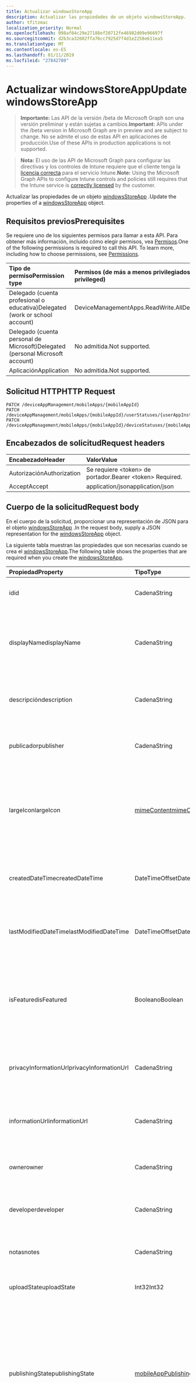 ```yaml
---
title: Actualizar windowsStoreApp
description: Actualizar las propiedades de un objeto windowsStoreApp.
author: tfitzmac
localization_priority: Normal
ms.openlocfilehash: 098af04c29e27188ef20712fe46982d09e96697f
ms.sourcegitcommit: d2b3ca32602ffa76cc7925d7f4d1e2258e611ea5
ms.translationtype: MT
ms.contentlocale: es-ES
ms.lasthandoff: 01/11/2019
ms.locfileid: "27842780"
---
```

# <a name="update-windowsstoreapp"></a><span data-ttu-id="e9af4-103">Actualizar windowsStoreApp</span><span class="sxs-lookup"><span data-stu-id="e9af4-103">Update windowsStoreApp</span></span>

> <span data-ttu-id="e9af4-104">**Importante:** Las API de la versión /beta de Microsoft Graph son una versión preliminar y están sujetas a cambios.</span><span class="sxs-lookup"><span data-stu-id="e9af4-104">**Important:** APIs under the /beta version in Microsoft Graph are in preview and are subject to change.</span></span> <span data-ttu-id="e9af4-105">No se admite el uso de estas API en aplicaciones de producción.</span><span class="sxs-lookup"><span data-stu-id="e9af4-105">Use of these APIs in production applications is not supported.</span></span>

> <span data-ttu-id="e9af4-106">**Nota:** El uso de las API de Microsoft Graph para configurar las directivas y los controles de Intune requiere que el cliente tenga la [licencia correcta](https://go.microsoft.com/fwlink/?linkid=839381) para el servicio Intune.</span><span class="sxs-lookup"><span data-stu-id="e9af4-106">**Note:** Using the Microsoft Graph APIs to configure Intune controls and policies still requires that the Intune service is [correctly licensed](https://go.microsoft.com/fwlink/?linkid=839381) by the customer.</span></span>

<span data-ttu-id="e9af4-107">Actualizar las propiedades de un objeto [windowsStoreApp](../resources/intune-apps-windowsstoreapp.md) .</span><span class="sxs-lookup"><span data-stu-id="e9af4-107">Update the properties of a [windowsStoreApp](../resources/intune-apps-windowsstoreapp.md) object.</span></span>
## <a name="prerequisites"></a><span data-ttu-id="e9af4-108">Requisitos previos</span><span class="sxs-lookup"><span data-stu-id="e9af4-108">Prerequisites</span></span>
<span data-ttu-id="e9af4-p102">Se requiere uno de los siguientes permisos para llamar a esta API. Para obtener más información, incluido cómo elegir permisos, vea [Permisos](/graph/permissions-reference).</span><span class="sxs-lookup"><span data-stu-id="e9af4-p102">One of the following permissions is required to call this API. To learn more, including how to choose permissions, see [Permissions](/graph/permissions-reference).</span></span>

|<span data-ttu-id="e9af4-111">Tipo de permiso</span><span class="sxs-lookup"><span data-stu-id="e9af4-111">Permission type</span></span>|<span data-ttu-id="e9af4-112">Permisos (de más a menos privilegiados)</span><span class="sxs-lookup"><span data-stu-id="e9af4-112">Permissions (from most to least privileged)</span></span>|
|:---|:---|
|<span data-ttu-id="e9af4-113">Delegado (cuenta profesional o educativa)</span><span class="sxs-lookup"><span data-stu-id="e9af4-113">Delegated (work or school account)</span></span>|<span data-ttu-id="e9af4-114">DeviceManagementApps.ReadWrite.All</span><span class="sxs-lookup"><span data-stu-id="e9af4-114">DeviceManagementApps.ReadWrite.All</span></span>|
|<span data-ttu-id="e9af4-115">Delegado (cuenta personal de Microsoft)</span><span class="sxs-lookup"><span data-stu-id="e9af4-115">Delegated (personal Microsoft account)</span></span>|<span data-ttu-id="e9af4-116">No admitida.</span><span class="sxs-lookup"><span data-stu-id="e9af4-116">Not supported.</span></span>|
|<span data-ttu-id="e9af4-117">Aplicación</span><span class="sxs-lookup"><span data-stu-id="e9af4-117">Application</span></span>|<span data-ttu-id="e9af4-118">No admitida.</span><span class="sxs-lookup"><span data-stu-id="e9af4-118">Not supported.</span></span>|

## <a name="http-request"></a><span data-ttu-id="e9af4-119">Solicitud HTTP</span><span class="sxs-lookup"><span data-stu-id="e9af4-119">HTTP Request</span></span>
<!-- {
  "blockType": "ignored"
}
-->
``` http
PATCH /deviceAppManagement/mobileApps/{mobileAppId}
PATCH /deviceAppManagement/mobileApps/{mobileAppId}/userStatuses/{userAppInstallStatusId}/app
PATCH /deviceAppManagement/mobileApps/{mobileAppId}/deviceStatuses/{mobileAppInstallStatusId}/app
```

## <a name="request-headers"></a><span data-ttu-id="e9af4-120">Encabezados de solicitud</span><span class="sxs-lookup"><span data-stu-id="e9af4-120">Request headers</span></span>
|<span data-ttu-id="e9af4-121">Encabezado</span><span class="sxs-lookup"><span data-stu-id="e9af4-121">Header</span></span>|<span data-ttu-id="e9af4-122">Valor</span><span class="sxs-lookup"><span data-stu-id="e9af4-122">Value</span></span>|
|:---|:---|
|<span data-ttu-id="e9af4-123">Autorización</span><span class="sxs-lookup"><span data-stu-id="e9af4-123">Authorization</span></span>|<span data-ttu-id="e9af4-124">Se requiere &lt;token&gt; de portador.</span><span class="sxs-lookup"><span data-stu-id="e9af4-124">Bearer &lt;token&gt; Required.</span></span>|
|<span data-ttu-id="e9af4-125">Accept</span><span class="sxs-lookup"><span data-stu-id="e9af4-125">Accept</span></span>|<span data-ttu-id="e9af4-126">application/json</span><span class="sxs-lookup"><span data-stu-id="e9af4-126">application/json</span></span>|

## <a name="request-body"></a><span data-ttu-id="e9af4-127">Cuerpo de la solicitud</span><span class="sxs-lookup"><span data-stu-id="e9af4-127">Request body</span></span>
<span data-ttu-id="e9af4-128">En el cuerpo de la solicitud, proporcionar una representación de JSON para el objeto [windowsStoreApp](../resources/intune-apps-windowsstoreapp.md) .</span><span class="sxs-lookup"><span data-stu-id="e9af4-128">In the request body, supply a JSON representation for the [windowsStoreApp](../resources/intune-apps-windowsstoreapp.md) object.</span></span>

<span data-ttu-id="e9af4-129">La siguiente tabla muestran las propiedades que son necesarias cuando se crea el [windowsStoreApp](../resources/intune-apps-windowsstoreapp.md).</span><span class="sxs-lookup"><span data-stu-id="e9af4-129">The following table shows the properties that are required when you create the [windowsStoreApp](../resources/intune-apps-windowsstoreapp.md).</span></span>

|<span data-ttu-id="e9af4-130">Propiedad</span><span class="sxs-lookup"><span data-stu-id="e9af4-130">Property</span></span>|<span data-ttu-id="e9af4-131">Tipo</span><span class="sxs-lookup"><span data-stu-id="e9af4-131">Type</span></span>|<span data-ttu-id="e9af4-132">Descripción</span><span class="sxs-lookup"><span data-stu-id="e9af4-132">Description</span></span>|
|:---|:---|:---|
|<span data-ttu-id="e9af4-133">id</span><span class="sxs-lookup"><span data-stu-id="e9af4-133">id</span></span>|<span data-ttu-id="e9af4-134">Cadena</span><span class="sxs-lookup"><span data-stu-id="e9af4-134">String</span></span>|<span data-ttu-id="e9af4-135">Clave de la entidad.</span><span class="sxs-lookup"><span data-stu-id="e9af4-135">Key of the entity.</span></span> <span data-ttu-id="e9af4-136">Heredado de [mobileApp](../resources/intune-apps-mobileapp.md).</span><span class="sxs-lookup"><span data-stu-id="e9af4-136">Inherited from [mobileApp](../resources/intune-apps-mobileapp.md)</span></span>|
|<span data-ttu-id="e9af4-137">displayName</span><span class="sxs-lookup"><span data-stu-id="e9af4-137">displayName</span></span>|<span data-ttu-id="e9af4-138">Cadena</span><span class="sxs-lookup"><span data-stu-id="e9af4-138">String</span></span>|<span data-ttu-id="e9af4-139">Título de la aplicación importado o proporcionado por el administrador.</span><span class="sxs-lookup"><span data-stu-id="e9af4-139">The admin provided or imported title of the app.</span></span> <span data-ttu-id="e9af4-140">Heredado de [mobileApp](../resources/intune-apps-mobileapp.md).</span><span class="sxs-lookup"><span data-stu-id="e9af4-140">Inherited from [mobileApp](../resources/intune-apps-mobileapp.md)</span></span>|
|<span data-ttu-id="e9af4-141">descripción</span><span class="sxs-lookup"><span data-stu-id="e9af4-141">description</span></span>|<span data-ttu-id="e9af4-142">Cadena</span><span class="sxs-lookup"><span data-stu-id="e9af4-142">String</span></span>|<span data-ttu-id="e9af4-143">Descripción de la aplicación.</span><span class="sxs-lookup"><span data-stu-id="e9af4-143">The description of the app.</span></span> <span data-ttu-id="e9af4-144">Heredado de [mobileApp](../resources/intune-apps-mobileapp.md).</span><span class="sxs-lookup"><span data-stu-id="e9af4-144">Inherited from [mobileApp](../resources/intune-apps-mobileapp.md)</span></span>|
|<span data-ttu-id="e9af4-145">publicador</span><span class="sxs-lookup"><span data-stu-id="e9af4-145">publisher</span></span>|<span data-ttu-id="e9af4-146">Cadena</span><span class="sxs-lookup"><span data-stu-id="e9af4-146">String</span></span>|<span data-ttu-id="e9af4-147">Publicador de la aplicación.</span><span class="sxs-lookup"><span data-stu-id="e9af4-147">The publisher of the app.</span></span> <span data-ttu-id="e9af4-148">Heredado de [mobileApp](../resources/intune-apps-mobileapp.md).</span><span class="sxs-lookup"><span data-stu-id="e9af4-148">Inherited from [mobileApp](../resources/intune-apps-mobileapp.md)</span></span>|
|<span data-ttu-id="e9af4-149">largeIcon</span><span class="sxs-lookup"><span data-stu-id="e9af4-149">largeIcon</span></span>|[<span data-ttu-id="e9af4-150">mimeContent</span><span class="sxs-lookup"><span data-stu-id="e9af4-150">mimeContent</span></span>](../resources/intune-shared-mimecontent.md)|<span data-ttu-id="e9af4-151">Icono grande que se mostrará en los detalles de la aplicación y se usa para cargar el icono.</span><span class="sxs-lookup"><span data-stu-id="e9af4-151">The large icon, to be displayed in the app details and used for upload of the icon.</span></span> <span data-ttu-id="e9af4-152">Heredado de [mobileApp](../resources/intune-apps-mobileapp.md).</span><span class="sxs-lookup"><span data-stu-id="e9af4-152">Inherited from [mobileApp](../resources/intune-apps-mobileapp.md)</span></span>|
|<span data-ttu-id="e9af4-153">createdDateTime</span><span class="sxs-lookup"><span data-stu-id="e9af4-153">createdDateTime</span></span>|<span data-ttu-id="e9af4-154">DateTimeOffset</span><span class="sxs-lookup"><span data-stu-id="e9af4-154">DateTimeOffset</span></span>|<span data-ttu-id="e9af4-155">Fecha y hora de creación de la aplicación.</span><span class="sxs-lookup"><span data-stu-id="e9af4-155">The date and time the app was created.</span></span> <span data-ttu-id="e9af4-156">Heredado de [mobileApp](../resources/intune-apps-mobileapp.md).</span><span class="sxs-lookup"><span data-stu-id="e9af4-156">Inherited from [mobileApp](../resources/intune-apps-mobileapp.md)</span></span>|
|<span data-ttu-id="e9af4-157">lastModifiedDateTime</span><span class="sxs-lookup"><span data-stu-id="e9af4-157">lastModifiedDateTime</span></span>|<span data-ttu-id="e9af4-158">DateTimeOffset</span><span class="sxs-lookup"><span data-stu-id="e9af4-158">DateTimeOffset</span></span>|<span data-ttu-id="e9af4-159">Fecha y hora de la última modificación de la aplicación.</span><span class="sxs-lookup"><span data-stu-id="e9af4-159">The date and time the app was last modified.</span></span> <span data-ttu-id="e9af4-160">Heredado de [mobileApp](../resources/intune-apps-mobileapp.md).</span><span class="sxs-lookup"><span data-stu-id="e9af4-160">Inherited from [mobileApp](../resources/intune-apps-mobileapp.md)</span></span>|
|<span data-ttu-id="e9af4-161">isFeatured</span><span class="sxs-lookup"><span data-stu-id="e9af4-161">isFeatured</span></span>|<span data-ttu-id="e9af4-162">Booleano</span><span class="sxs-lookup"><span data-stu-id="e9af4-162">Boolean</span></span>|<span data-ttu-id="e9af4-163">Valor que indica si el administrador ha marcado la aplicación como destacada. Heredado de [mobileApp](../resources/intune-apps-mobileapp.md).</span><span class="sxs-lookup"><span data-stu-id="e9af4-163">The value indicating whether the app is marked as featured by the admin. Inherited from [mobileApp](../resources/intune-apps-mobileapp.md)</span></span>|
|<span data-ttu-id="e9af4-164">privacyInformationUrl</span><span class="sxs-lookup"><span data-stu-id="e9af4-164">privacyInformationUrl</span></span>|<span data-ttu-id="e9af4-165">Cadena</span><span class="sxs-lookup"><span data-stu-id="e9af4-165">String</span></span>|<span data-ttu-id="e9af4-166">La dirección URL de la declaración de privacidad.</span><span class="sxs-lookup"><span data-stu-id="e9af4-166">The privacy statement Url.</span></span> <span data-ttu-id="e9af4-167">Heredado de [mobileApp](../resources/intune-apps-mobileapp.md).</span><span class="sxs-lookup"><span data-stu-id="e9af4-167">Inherited from [mobileApp](../resources/intune-apps-mobileapp.md)</span></span>|
|<span data-ttu-id="e9af4-168">informationUrl</span><span class="sxs-lookup"><span data-stu-id="e9af4-168">informationUrl</span></span>|<span data-ttu-id="e9af4-169">Cadena</span><span class="sxs-lookup"><span data-stu-id="e9af4-169">String</span></span>|<span data-ttu-id="e9af4-170">La dirección URL para obtener más información.</span><span class="sxs-lookup"><span data-stu-id="e9af4-170">The more information Url.</span></span> <span data-ttu-id="e9af4-171">Heredado de [mobileApp](../resources/intune-apps-mobileapp.md).</span><span class="sxs-lookup"><span data-stu-id="e9af4-171">Inherited from [mobileApp](../resources/intune-apps-mobileapp.md)</span></span>|
|<span data-ttu-id="e9af4-172">owner</span><span class="sxs-lookup"><span data-stu-id="e9af4-172">owner</span></span>|<span data-ttu-id="e9af4-173">Cadena</span><span class="sxs-lookup"><span data-stu-id="e9af4-173">String</span></span>|<span data-ttu-id="e9af4-174">Propietario de la aplicación.</span><span class="sxs-lookup"><span data-stu-id="e9af4-174">The owner of the app.</span></span> <span data-ttu-id="e9af4-175">Heredado de [mobileApp](../resources/intune-apps-mobileapp.md).</span><span class="sxs-lookup"><span data-stu-id="e9af4-175">Inherited from [mobileApp](../resources/intune-apps-mobileapp.md)</span></span>|
|<span data-ttu-id="e9af4-176">developer</span><span class="sxs-lookup"><span data-stu-id="e9af4-176">developer</span></span>|<span data-ttu-id="e9af4-177">Cadena</span><span class="sxs-lookup"><span data-stu-id="e9af4-177">String</span></span>|<span data-ttu-id="e9af4-178">Desarrollador de la aplicación.</span><span class="sxs-lookup"><span data-stu-id="e9af4-178">The developer of the app.</span></span> <span data-ttu-id="e9af4-179">Heredado de [mobileApp](../resources/intune-apps-mobileapp.md).</span><span class="sxs-lookup"><span data-stu-id="e9af4-179">Inherited from [mobileApp](../resources/intune-apps-mobileapp.md)</span></span>|
|<span data-ttu-id="e9af4-180">notas</span><span class="sxs-lookup"><span data-stu-id="e9af4-180">notes</span></span>|<span data-ttu-id="e9af4-181">Cadena</span><span class="sxs-lookup"><span data-stu-id="e9af4-181">String</span></span>|<span data-ttu-id="e9af4-182">Notas de la aplicación.</span><span class="sxs-lookup"><span data-stu-id="e9af4-182">Notes for the app.</span></span> <span data-ttu-id="e9af4-183">Heredado de [mobileApp](../resources/intune-apps-mobileapp.md).</span><span class="sxs-lookup"><span data-stu-id="e9af4-183">Inherited from [mobileApp](../resources/intune-apps-mobileapp.md)</span></span>|
|<span data-ttu-id="e9af4-184">uploadState</span><span class="sxs-lookup"><span data-stu-id="e9af4-184">uploadState</span></span>|<span data-ttu-id="e9af4-185">Int32</span><span class="sxs-lookup"><span data-stu-id="e9af4-185">Int32</span></span>|<span data-ttu-id="e9af4-186">El estado de carga.</span><span class="sxs-lookup"><span data-stu-id="e9af4-186">The upload state.</span></span> <span data-ttu-id="e9af4-187">Heredado de [mobileApp](../resources/intune-apps-mobileapp.md).</span><span class="sxs-lookup"><span data-stu-id="e9af4-187">Inherited from [mobileApp](../resources/intune-apps-mobileapp.md)</span></span>|
|<span data-ttu-id="e9af4-188">publishingState</span><span class="sxs-lookup"><span data-stu-id="e9af4-188">publishingState</span></span>|[<span data-ttu-id="e9af4-189">mobileAppPublishingState</span><span class="sxs-lookup"><span data-stu-id="e9af4-189">mobileAppPublishingState</span></span>](../resources/intune-apps-mobileapppublishingstate.md)|<span data-ttu-id="e9af4-190">Estado de publicación de la aplicación.</span><span class="sxs-lookup"><span data-stu-id="e9af4-190">The publishing state for the app.</span></span> <span data-ttu-id="e9af4-191">La aplicación no puede asignarse a menos que se publique.</span><span class="sxs-lookup"><span data-stu-id="e9af4-191">The app cannot be assigned unless the app is published.</span></span> <span data-ttu-id="e9af4-192">Se hereda de [mobileApp](../resources/intune-apps-mobileapp.md).</span><span class="sxs-lookup"><span data-stu-id="e9af4-192">Inherited from [mobileApp](../resources/intune-apps-mobileapp.md).</span></span> <span data-ttu-id="e9af4-193">Los valores posibles son: `notPublished`, `processing` y `published`.</span><span class="sxs-lookup"><span data-stu-id="e9af4-193">Possible values are: `notPublished`, `processing`, `published`.</span></span>|
|<span data-ttu-id="e9af4-194">appStoreUrl</span><span class="sxs-lookup"><span data-stu-id="e9af4-194">appStoreUrl</span></span>|<span data-ttu-id="e9af4-195">Cadena</span><span class="sxs-lookup"><span data-stu-id="e9af4-195">String</span></span>|<span data-ttu-id="e9af4-196">URL de la tienda de aplicación de Windows.</span><span class="sxs-lookup"><span data-stu-id="e9af4-196">The Windows app store URL.</span></span>|



## <a name="response"></a><span data-ttu-id="e9af4-197">Respuesta</span><span class="sxs-lookup"><span data-stu-id="e9af4-197">Response</span></span>
<span data-ttu-id="e9af4-198">Si tiene éxito, este método devuelve una `200 OK` código de respuesta y un objeto actualizado [windowsStoreApp](../resources/intune-apps-windowsstoreapp.md) en el cuerpo de la respuesta.</span><span class="sxs-lookup"><span data-stu-id="e9af4-198">If successful, this method returns a `200 OK` response code and an updated [windowsStoreApp](../resources/intune-apps-windowsstoreapp.md) object in the response body.</span></span>

## <a name="example"></a><span data-ttu-id="e9af4-199">Ejemplo</span><span class="sxs-lookup"><span data-stu-id="e9af4-199">Example</span></span>
### <a name="request"></a><span data-ttu-id="e9af4-200">Solicitud</span><span class="sxs-lookup"><span data-stu-id="e9af4-200">Request</span></span>
<span data-ttu-id="e9af4-201">Aquí tiene un ejemplo de la solicitud.</span><span class="sxs-lookup"><span data-stu-id="e9af4-201">Here is an example of the request.</span></span>
``` http
PATCH https://graph.microsoft.com/beta/deviceAppManagement/mobileApps/{mobileAppId}
Content-type: application/json
Content-length: 666

{
  "displayName": "Display Name value",
  "description": "Description value",
  "publisher": "Publisher value",
  "largeIcon": {
    "@odata.type": "microsoft.graph.mimeContent",
    "type": "Type value",
    "value": "dmFsdWU="
  },
  "lastModifiedDateTime": "2017-01-01T00:00:35.1329464-08:00",
  "isFeatured": true,
  "privacyInformationUrl": "https://example.com/privacyInformationUrl/",
  "informationUrl": "https://example.com/informationUrl/",
  "owner": "Owner value",
  "developer": "Developer value",
  "notes": "Notes value",
  "uploadState": 11,
  "publishingState": "processing",
  "appStoreUrl": "https://example.com/appStoreUrl/"
}
```

### <a name="response"></a><span data-ttu-id="e9af4-202">Respuesta</span><span class="sxs-lookup"><span data-stu-id="e9af4-202">Response</span></span>
<span data-ttu-id="e9af4-p117">Aquí tiene un ejemplo de la respuesta. Nota: Puede que el objeto de respuesta que aparece aquí se trunque para abreviar. Todas las propiedades se devolverán de una llamada real.</span><span class="sxs-lookup"><span data-stu-id="e9af4-p117">Here is an example of the response. Note: The response object shown here may be truncated for brevity. All of the properties will be returned from an actual call.</span></span>
``` http
HTTP/1.1 200 OK
Content-Type: application/json
Content-Length: 828

{
  "@odata.type": "#microsoft.graph.windowsStoreApp",
  "id": "fd4a5f8a-5f8a-fd4a-8a5f-4afd8a5f4afd",
  "displayName": "Display Name value",
  "description": "Description value",
  "publisher": "Publisher value",
  "largeIcon": {
    "@odata.type": "microsoft.graph.mimeContent",
    "type": "Type value",
    "value": "dmFsdWU="
  },
  "createdDateTime": "2017-01-01T00:02:43.5775965-08:00",
  "lastModifiedDateTime": "2017-01-01T00:00:35.1329464-08:00",
  "isFeatured": true,
  "privacyInformationUrl": "https://example.com/privacyInformationUrl/",
  "informationUrl": "https://example.com/informationUrl/",
  "owner": "Owner value",
  "developer": "Developer value",
  "notes": "Notes value",
  "uploadState": 11,
  "publishingState": "processing",
  "appStoreUrl": "https://example.com/appStoreUrl/"
}
```





